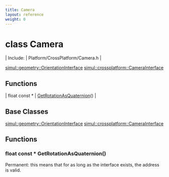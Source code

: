 ```yaml
---
title: Camera
layout: reference
weight: 0
---
```

class Camera
===

| Include: | Platform/CrossPlatform/Camera.h |


[simul::geometry::OrientationInterface](../geometry/orientationinterface)
[simul::crossplatform::CameraInterface](camerainterface)

Functions
---

| float  const * | [GetRotationAsQuaternion](#GetRotationAsQuaternion)() |


Base Classes
---
[simul::geometry::OrientationInterface](../geometry/orientationinterface)
[simul::crossplatform::CameraInterface](camerainterface)

Functions
---

### <a name="GetRotationAsQuaternion"/>float  const * GetRotationAsQuaternion()
Permanent: this means that for as long as the interface exists, the address is valid.
